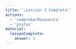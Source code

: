 ```yaml
---
title: '¡Lección 3 Completa!'
actions:
  - 'comprobarRespuesta'
  - 'pistas'
material:
  lessonComplete:
    answer: 1
---
```

